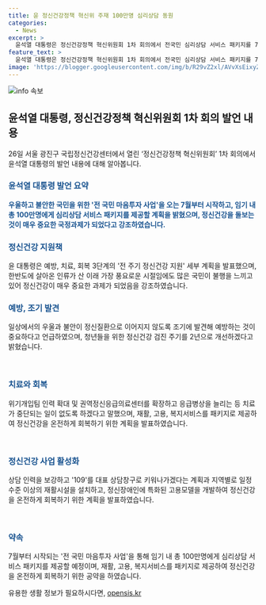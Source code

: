 ```yaml
---
title: 윤 정신건강정책 혁신위 주재 100만명 심리상담 동원
categories:
  - News
excerpt: >
  윤석열 대통령은 정신건강정책 혁신위원회 1차 회의에서 전국민 심리상담 서비스 패키지를 7월부터 시작하고, 임기 내 100만명에게 제공할 계획을 발표했다. 또한 정신건강 검진 주기를 개선하고, 자살예방 상담 및 치료 및 회복을 위한 계획도 발표했다. 정신건강복지센터를 활성화하고, 지역별 재활시설을 확대하고, 정신장애인 고용모델을 개발하며 주거를 지원할 예정이다.
feature_text: >
  윤석열 대통령은 정신건강정책 혁신위원회 1차 회의에서 전국민 심리상담 서비스 패키지를 7월부터 시작하고, 임기 내 100만명에게 제공할 계획을 발표했다. 또한 정신건강 검진 주기를 개선하고, 자살예방 상담 및 치료 및 회복을 위한 계획도 발표했다. 정신건강복지센터를 활성화하고, 지역별 재활시설을 확대하고, 정신장애인 고용모델을 개발하며 주거를 지원할 예정이다.
image: 'https://blogger.googleusercontent.com/img/b/R29vZ2xl/AVvXsEixyZcFfHzMRdzZMjFBmAUKJYCLCGyLL1o632UiGVXcaFdKo_bkvkuCioo0uUKlGfBVcT3P84aROyZIXSBEx3Aw5nCQ3pTgDom1WDC4m8eifvWiAmWEEVb4x6G_l8C0QH225ldMjyaFvpxGEBGNO37VmDTDMHGhJPq73UglMfDca1-0aw/s1600/blogspot.png'
---
```


<p><img src="https://blogger.googleusercontent.com/img/b/R29vZ2xl/AVvXsEixyZcFfHzMRdzZMjFBmAUKJYCLCGyLL1o632UiGVXcaFdKo_bkvkuCioo0uUKlGfBVcT3P84aROyZIXSBEx3Aw5nCQ3pTgDom1WDC4m8eifvWiAmWEEVb4x6G_l8C0QH225ldMjyaFvpxGEBGNO37VmDTDMHGhJPq73UglMfDca1-0aw/s1600/blogspot.png" alt="info 속보" /></p>

<h2 data-ke-size="size26">윤석열 대통령, 정신건강정책 혁신위원회 1차 회의 발언 내용</h2>

<p data-ke-size="size16">26일 서울 광진구 국립정신건강센터에서 열린 ‘정신건강정책 혁신위원회’ 1차 회의에서 윤석열 대통령의 발언 내용에 대해 알아봅니다.</p>

<h3><b><span style="color: #1a5490;">윤석열 대통령 발언 요약</span></b></h3>

<p data-ke-size="size16"><b><span style="color: #1a5490;">우울하고 불안한 국민을 위한 '전 국민 마음투자 사업'을 오는 7월부터 시작하고, 임기 내 총 100만명에게 심리상담 서비스 패키지를 제공할 계획을 밝혔으며, 정신건강을 돌보는 것이 매우 중요한 국정과제가 되었다고 강조하였습니다.</span></b></p>

<h3><b><span style="color: #1a5490;">정신건강 지원책</span></b></h3>

<p data-ke-size="size16">윤 대통령은 예방, 치료, 회복 3단계의 '전 주기 정신건강 지원' 세부 계획을 발표했으며, 한반도에 살아온 인류가 산 이래 가장 풍요로운 시절임에도 많은 국민이 불행을 느끼고 있어 정신건강이 매우 중요한 과제가 되었음을 강조하였습니다.</p>

<h3><b><span style="color: #1a5490;">예방, 조기 발견</span></b></h3>

<p data-ke-size="size16">일상에서의 우울과 불안이 정신질환으로 이어지지 않도록 조기에 발견해 예방하는 것이 중요하다고 언급하였으며, 청년들을 위한 정신건강 검진 주기를 2년으로 개선하겠다고 밝혔습니다.</p>

<p data-ke-size="size16">&nbsp;</p>

<h3><b><span style="color: #1a5490;">치료와 회복</span></b></h3>

<p data-ke-size="size16">위기개입팀 인력 확대 및 권역정신응급의료센터를 확장하고 응급병상을 늘리는 등 치료가 중단되는 일이 없도록 하겠다고 말했으며, 재활, 고용, 복지서비스를 패키지로 제공하여 정신건강을 온전하게 회복하기 위한 계획을 발표하였습니다.</p>

<p data-ke-size="size16">&nbsp;</p>

<h3><b><span style="color: #1a5490;">정신건강 사업 활성화</span></b></h3>

<p data-ke-size="size16">상담 인력을 보강하고 '109'를 대표 상담창구로 키워나가겠다는 계획과 지역별로 일정 수준 이상의 재활시설을 설치하고, 정신장애인에 특화된 고용모델을 개발하여 정신건강을 온전하게 회복하기 위한 계획을 발표하였습니다.</p>

<p data-ke-size="size16">&nbsp;</p>

<h3><b><span style="color: #1a5490;">약속</span></b></h3>

<p data-ke-size="size16">7월부터 시작되는 '전 국민 마음투자 사업'을 통해 임기 내 총 100만명에게 심리상담 서비스 패키지를 제공할 예정이며, 재활, 고용, 복지서비스를 패키지로 제공하여 정신건강을 온전하게 회복하기 위한 공약을 하였습니다.</p>
유용한 생활 정보가 필요하시다면, <a href="https://opensis.kr" rel="dofollow">opensis.kr</a>


